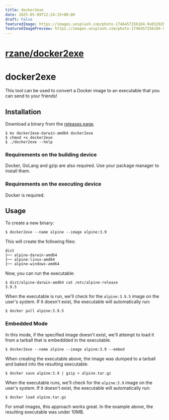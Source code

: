 ```yaml
---
title: docker2exe
date: 2025-05-09T12:24:15+08:00
draft: False
featuredImage: https://images.unsplash.com/photo-1746457256184-9a93292b1765?ixid=M3w0NjAwMjJ8MHwxfHJhbmRvbXx8fHx8fHx8fDE3NDY3NjQ1Mzh8&ixlib=rb-4.1.0
featuredImagePreview: https://images.unsplash.com/photo-1746457256184-9a93292b1765?ixid=M3w0NjAwMjJ8MHwxfHJhbmRvbXx8fHx8fHx8fDE3NDY3NjQ1Mzh8&ixlib=rb-4.1.0
---
```


# [rzane/docker2exe](https://github.com/rzane/docker2exe)

# docker2exe

This tool can be used to convert a Docker image to an executable that you can send to your friends!

## Installation

Download a binary from the [releases page](https://github.com/rzane/docker2exe/releases).

    $ mv docker2exe-darwin-amd64 docker2exe
    $ chmod +x docker2exe
    $ ./docker2exe --help

### Requirements on the building device

Docker, GoLang and gzip are also required. Use your package manager to install them.

### Requirements on the executing device

Docker is required.

## Usage

To create a new binary:

    $ docker2exe --name alpine --image alpine:3.9

This will create the following files:

    dist
    ├── alpine-darwin-amd64
    ├── alpine-linux-amd64
    ├── alpine-windows-amd64

Now, you can run the executable:

    $ dist/alpine-darwin-amd64 cat /etc/alpine-release
    3.9.5

When the executable is run, we'll check for the `alpine:3.9.5` image on the user's system. If it doesn't exist, the executable will automatically run:

    $ docker pull alpine:3.9.5

### Embedded Mode

In this mode, if the specified image doesn't exist, we'll attempt to load it from a tarball that is embeddded in the executable.

    $ docker2exe --name alpine --image alpine:3.9 --embed

When creating the executable above, the image was dumped to a tarball and baked into the resulting executable:

    $ docker save alpine:3.9 | gzip > alpine.tar.gz

When the executable runs, we'll check for the `alpine:3.9` image on the user's system. If it doesn't exist, the executable will automatically run:

    $ docker load alpine.tar.gz

For small images, this approach works great. In the example above, the resulting executable was under 10MB.
